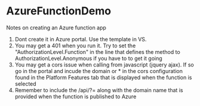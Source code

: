 # AzureFunctionDemo

Notes on creating an Azure function app
1. Dont create it in Azure portal.  Use the template in VS.
2. You may get a 401 when you run it.  Try to set the "AuthorizationLevel.Function" in the line that defines the method to AuthorizationLevel.Anonymous if you have to to get it going
3. You may get a cors issue when calling from javascript (jquery ajax).  If so go in the portal and incude the domain or * in the cors configuration found in the Platform Features tab that is displayed when the function is selected
4. Remember to include the /api/<functionname>?<parmname>=<value> along with the domain name that is provided when the function is published to Azure
  

